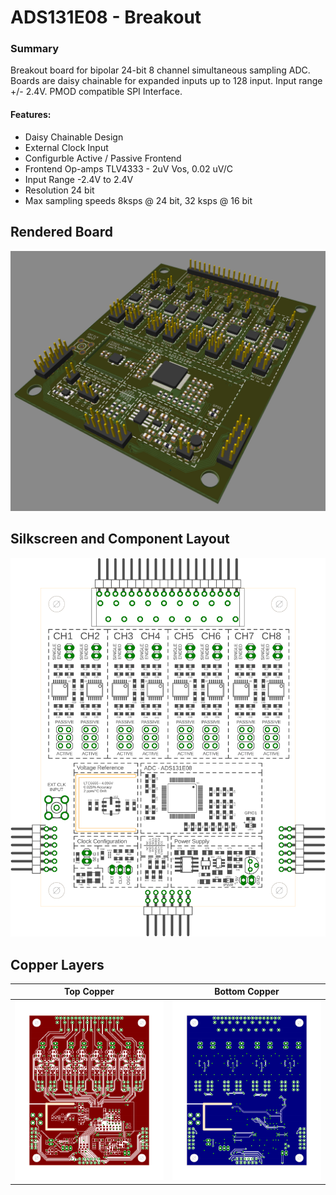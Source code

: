 # ADS131E08 - Breakout

### Summary
Breakout board for bipolar 24-bit 8 channel simultaneous sampling ADC. 
Boards are daisy chainable for expanded inputs up to 128 input. Input range +/- 2.4V. PMOD compatible SPI Interface.

#### Features:
 - Daisy Chainable Design
 - External Clock Input
 - Configurble Active / Passive Frontend
 - Frontend Op-amps TLV4333 - 2uV Vos, 0.02 uV/C
 - Input Range -2.4V to 2.4V
 - Resolution 24 bit
 - Max sampling speeds 8ksps @ 24 bit, 32 ksps @ 16 bit
 
## Rendered Board
![Renedered PCB Image](Images/Render.png)

## Silkscreen and Component Layout
![PCB Silkscreen Layout Image](Images/Top_Silkscreen.png)

## Copper Layers
| Top Copper | Bottom Copper |
|:----:|:----:|
|![Top Copper Image](Images/Top_Copper.png)|  ![Bottom Copper Image](Images/Bottom_Copper.png)|